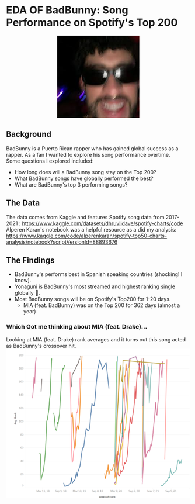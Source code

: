# EDA OF BadBunny: Song Performance on Spotify's Top 200

<p align="center">
  <img src="/images/badbunny_clerb.jpg">
</p>

## Background
BadBunny is a Puerto Rican rapper who has gained global success as a rapper. As a fan I wanted to explore his song performance overtime.  
Some questions I explored included:
- How long does will a BadBunny song stay on the Top 200?
- What BadBunny songs have globally performed the best?
- What are BadBunny's top 3 performing songs?

## The Data
The data comes from Kaggle and features Spotify song data from 2017-2021 : https://www.kaggle.com/datasets/dhruvildave/spotify-charts/code <br>
Alperen Karan's notebook was a helpful resource as a did my analysis: https://www.kaggle.com/code/alperenkaran/spotify-top50-charts-analysis/notebook?scriptVersionId=88893676

## The Findings
- BadBunny's performs best in Spanish speaking countries (shocking! I know).
- Yonaguni is BadBunny's most streamed and highest ranking single globally :cherry_blossom:. 
- Most BadBunny songs will be on Spotify's Top200 for 1-20 days.
  - MIA (feat. BadBunny) was on the Top 200 for 362 days (almost a year)
### Which Got me thinking about MIA (feat. Drake)...
Looking at MIA (feat. Drake) rank averages and it turns out this song acted as BadBunny's crossover hit.
![Tableau Graph](plots/global_avg_songs.png)
